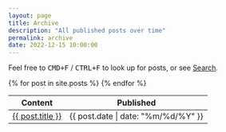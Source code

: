 ```yaml
---
layout: page
title: Archive
description: "All published posts over time"
permalink: archive
date: 2022-12-15 10:00:00
---
```


Feel free to <kbd>CMD+F</kbd> / <kbd>CTRL+F</kbd> to look up for posts, or see [Search](/search/).

<table>
  <thead>
    <tr>
      <th>Content</th>
      <th>Published</th>
    </tr>
  </thead>
  <tbody>
    {% for post in site.posts %}
    <tr>
      <td>
        <a href="{{ post.url | prepend: site.url }}">{{ post.title }}</a>
      </td>
      <td>
        <time datetime="{{ post.date | date_to_xmlschema }}">{{ post.date | date: "%m/%d/%Y" }}</time>
      </td>
    </tr>
    {% endfor %}
  </tbody>
</table>